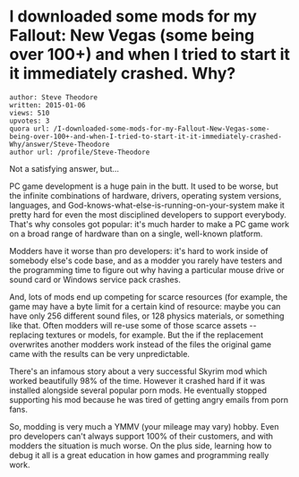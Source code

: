# I downloaded some mods for my Fallout: New Vegas (some being over 100+) and when I tried to start it it immediately crashed. Why?

	author: Steve Theodore
	written: 2015-01-06
	views: 510
	upvotes: 3
	quora url: /I-downloaded-some-mods-for-my-Fallout-New-Vegas-some-being-over-100+-and-when-I-tried-to-start-it-it-immediately-crashed-Why/answer/Steve-Theodore
	author url: /profile/Steve-Theodore


Not a satisfying answer, but...

PC game development is a huge pain in the butt. It used to be worse, but the infinite combinations of hardware, drivers, operating system versions, languages, and God-knows-what-else-is-running-on-your-system make it pretty hard for even the most disciplined developers to support everybody. That's why consoles got popular: it's much harder to make a PC game work on a broad range of hardware than on a single, well-known platform.

Modders have it worse than pro developers: it's hard to work inside of somebody else's code base, and as a modder you rarely have testers and the programming time to figure out why having a particular mouse drive or sound card or Windows service pack crashes.

And, lots of mods end up competing for scarce resources (for example, the game may have a byte limit for a certain kind of resource: maybe you can have only 256 different sound files, or 128 physics materials, or something like that. Often modders will re-use some of those scarce assets -- replacing textures or models, for example. But the if the replacement overwrites another modders work instead of the files the original game came with the results can be very unpredictable. 

There's an infamous story about a very successful Skyrim mod which worked beautifully 98% of the time. However it crashed hard if it was installed alongside several popular porn mods. He eventually stopped supporting his mod because he was tired of getting angry emails from porn fans. 

So, modding is very much a YMMV (your mileage may vary) hobby. Even pro developers can't always support 100% of their customers, and with modders the situation is much worse. On the plus side, learning how to debug it all is a great education in how games and programming really work.

